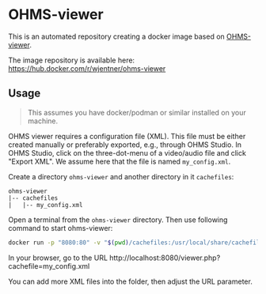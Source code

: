 # OHMS-viewer

This is an automated repository creating a docker image based on [OHMS-viewer](https://github.com/uklibraries/ohms-viewer).

The image repository is available here: https://hub.docker.com/r/wjentner/ohms-viewer


## Usage

> This assumes you have docker/podman or similar installed on your machine.

OHMS viewer requires a configuration file (XML).
This file must be either created manually or preferably exported, e.g., through OHMS Studio.
In OHMS Studio, click on the three-dot-menu of a video/audio file and click "Export XML".
We assume here that the file is named `my_config.xml`.

Create a directory `ohms-viewer` and another directory in it `cachefiles`:

```
ohms-viewer
|-- cachefiles
|   |-- my_config.xml
```

Open a terminal from the `ohms-viewer` directory. Then use following command to start ohms-viewer:

```bash
docker run -p "8080:80" -v "$(pwd)/cachefiles:/usr/local/share/cachefiles" wjentner/ohms-viewer:latest
```

In your browser, go to the URL http://localhost:8080/viewer.php?cachefile=my_config.xml

You can add more XML files into the folder, then adjust the URL parameter.
